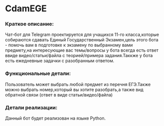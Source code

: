 # CdamEGE

### Краткое описание:

Чат-бот для Telegram проектируется для учащихся 11-го класса,которые собираются сдавать Единый Государственный Экзамен,цель этого бота - помочь вам в подготовке к экзамену по выбранному вами предмету,на интересующие вас темы/вопросы у бота всегда есть ответ ввиде видео/статьи/файла с теорией/примера задания.Таккже у бота есть ежедневные задачки с разобранным ответом.

### Функциональные детали:

Пользователь может выбрать любой предмет из перечня ЕГЭ.Также можно выбрать номер,который вы хотите разобрать,а также вид обратной связи (ответ в виде статьи/видео/файла)

### Детали реализации:

Данный бот будет реализован на языке Python.
